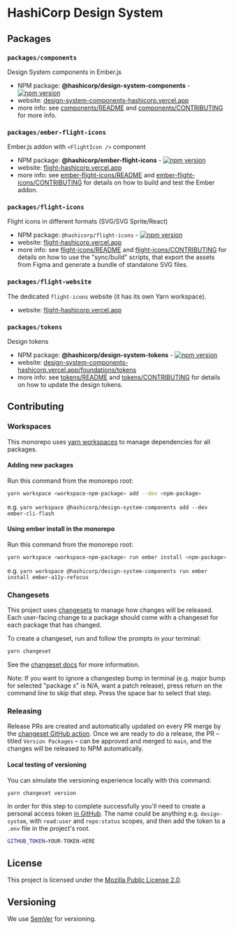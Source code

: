 # HashiCorp Design System

## Packages

### `packages/components`

Design System components in Ember.js

- NPM package: **@hashicorp/design-system-components** - [![npm version](https://badge.fury.io/js/%40hashicorp%2Fdesign-system-components.svg)](https://badge.fury.io/js/%40hashicorp%2Fdesign-system-components)
- website: [design-system-components-hashicorp.vercel.app](https://design-system-components-hashicorp.vercel.app) 
- more info: see [components/README](packages/components/CONTRIBUTING.md) and [components/CONTRIBUTING](packages/components/CONTRIBUTING.md) for more info.

### `packages/ember-flight-icons`

Ember.js addon with `<FlightIcon />` component

- NPM package: **@hashicorp/ember-flight-icons** - [![npm version](https://badge.fury.io/js/%40hashicorp%2Fember-flight-icons.svg)](https://badge.fury.io/js/%40hashicorp%2Fember-flight-icons)
- website: [flight-hashicorp.vercel.app](https://flight-hashicorp.vercel.app/)
- more info: see [ember-flight-icons/README](packages/ember-flight-icons/README.md) and [ember-flight-icons/CONTRIBUTING](packages/ember-flight-icons/CONTRIBUTING.md) for details on how to build and test the Ember addon.

### `packages/flight-icons`

Flight icons in different formats (SVG/SVG Sprite/React)

- NPM package: `@hashicorp/flight-icons` - [![npm version](https://badge.fury.io/js/%40hashicorp%2Fflight-icons.svg)](https://badge.fury.io/js/%40hashicorp%2Fflight-icons)
- website: [flight-hashicorp.vercel.app](https://flight-hashicorp.vercel.app/)
- more info: see [flight-icons/README](packages/flight-icons/README.md) and [flight-icons/CONTRIBUTING](packages/flight-icons/CONTRIBUTING.md) for details on how to use the "sync/build" scripts, that export the assets from Figma and generate a bundle of standalone SVG files.

### `packages/flight-website`

The dedicated `flight-icons` website (it has its own Yarn workspace).

- website: [flight-hashicorp.vercel.app](https://flight-hashicorp.vercel.app/)

### `packages/tokens`

Design tokens

- NPM package: **@hashicorp/design-system-tokens** - [![npm version](https://badge.fury.io/js/%40hashicorp%2Fdesign-system-tokens.svg)](https://badge.fury.io/js/%40hashicorp%2Fdesign-system-tokens)
- website: [design-system-components-hashicorp.vercel.app/foundations/tokens](https://design-system-components-hashicorp.vercel.app/foundations/tokens)
- more info: see [tokens/README](packages/tokens/README.md) and [tokens/CONTRIBUTING](packages/tokens/CONTRIBUTING.md) for details on how to update the design tokens.

## Contributing

### Workspaces

This monorepo uses [yarn workspaces](https://yarnpkg.com/features/workspaces/) to manage dependencies for all packages.

#### Adding new packages

Run this command from the monorepo root:

```bash
yarn workspace <workspace-npm-package> add --dev <npm-package>
```

e.g. `yarn workspace @hashicorp/design-system-components add --dev ember-cli-flash`

#### Using ember install in the monorepo

Run this command from the monorepo root:

```bash
yarn workspace <workspace-npm-package> run ember install <npm-package>
```

e.g. `yarn workspace @hashicorp/design-system-components run ember install ember-a11y-refocus`

### Changesets

This project uses [changesets](https://github.com/changesets/changesets) to manage how changes will be released. Each user-facing change to a package should come with a changeset for each package that has changed.

To create a changeset, run and follow the prompts in your terminal:

```bash
yarn changeset
```

See the [changeset docs](https://github.com/changesets/changesets/blob/main/docs/adding-a-changeset.md) for more information.

Note: If you want to ignore a changestep bump in terminal (e.g. major bump for selected "package x" is N/A, want a patch release), press return on the command line to skip that step. Press the space bar to select that step.

### Releasing

Release PRs are created and automatically updated on every PR merge by the [changeset GitHub action](https://github.com/changesets/action). Once we are ready to do a release, the PR – titled `Version Packages` – can be approved and merged to `main`, and the changes will be released to NPM automatically.

#### Local testing of versioning

You can simulate the versioning experience locally with this command:

```bash
yarn changeset version
```

In order for this step to complete successfully you'll need to create a personal access token [in GitHub](https://github.com/settings/tokens). The name could be anything e.g. `design-system`, with `read:user` and `repo:status` scopes, and then add the token to a `.env` file in the project's root.

```bash
GITHUB_TOKEN=YOUR-TOKEN-HERE
```

## License

This project is licensed under the [Mozilla Public License 2.0](LICENSE).

## Versioning

We use [SemVer](http://semver.org/) for versioning.
